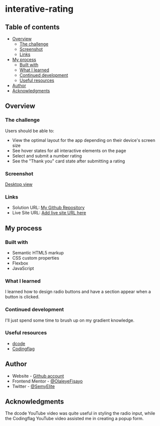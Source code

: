 # interative-rating



## Table of contents

- [Overview](#overview)
  - [The challenge](#the-challenge)
  - [Screenshot](#screenshot)
  - [Links](#links)
- [My process](#my-process)
  - [Built with](#built-with)
  - [What I learned](#what-i-learned)
  - [Continued development](#continued-development)
  - [Useful resources](#useful-resources)
- [Author](#author)
- [Acknowledgments](#acknowledgments)


## Overview

### The challenge

Users should be able to:

- View the optimal layout for the app depending on their device's screen size
- See hover states for all interactive elements on the page
- Select and submit a number rating
- See the "Thank you" card state after submitting a rating

### Screenshot

[Desktop view](./screenshot.jpg)


### Links

- Solution URL: [My Github Repository](https://github.com/OlaleyeFisayo/interative-rating)
- Live Site URL: [Add live site URL here](https://your-live-site-url.com)

## My process

### Built with

- Semantic HTML5 markup
- CSS custom properties
- Flexbox
- JavaScript


### What I learned

I learned how to design radio buttons and have a section appear when a button is clicked.


### Continued development

I'll just spend some time to brush up on my gradient knowledge.


### Useful resources

- [dcode](https://www.youtube.com/watch?v=GDh9uToZkYg)
- [Codingflag](https://www.youtube.com/watch?v=5BeM3-_8788)


## Author

- Website - [Github account](https://github.com/OlaleyeFisayo)
- Frontend Mentor - [@OlaleyeFisayo](https://www.frontendmentor.io/profile/OlaleyeFisayo)
- Twitter - [@SemyElite](https://twitter.com/SemyElite)


## Acknowledgments

The dcode YouTube video was quite useful in styling the radio input, while the Codingflag YouTube video assisted me in creating a popup form.

